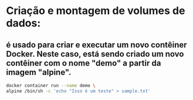 # Criação e montagem de volumes de dados:

## é usado para criar e executar um novo contêiner Docker. Neste caso, está sendo criado um novo contêiner com o nome "demo" a partir da imagem "alpine".
```sh
docker container run --name demo \
alpine /bin/sh -c 'echo "Isso é um teste" > sample.txt'
```

## 
```sh

```

## 
```sh

```

## 
```sh

```

## 
```sh

```

## 
```sh

```

## 
```sh

```

## 
```sh

```

## 
```sh

```

## 
```sh

```

## 
```sh

```

## 
```sh

```

## 
```sh

```

## 
```sh

```

## 
```sh

```

## 
```sh

```

## 
```sh

```

## 
```sh

```

## 
```sh

```

## 
```sh

```

## 
```sh

```

## 
```sh

```










































































































